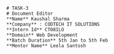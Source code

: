       # TASK-3
      # Document Editor
      **Name** Kaushal Sharma
      **Company** : CODTECH IT SOLUTIONS
      **Intern Id** CT08ILO
      **Domain** Web Development
      **Batch Duration** 5th Jan to 5th Feb
      **Mentor Name** Leela Santosh
